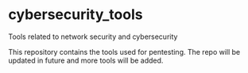 # cybersecurity_tools
Tools related to network security and cybersecurity

This repository contains the tools used for pentesting. The repo will be updated in future and more tools will be added.



